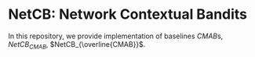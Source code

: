 # NetCB: Network Contextual Bandits
In this repository, we provide implementation of baselines $CMAB$s, $NetCB_{CMAB}$, $NetCB_{\overline{CMAB}}$.
